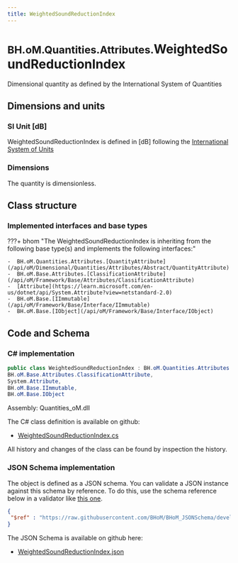 ```yaml
---
title: WeightedSoundReductionIndex
---
```


# <small>BH.oM.Quantities.Attributes.</small>**WeightedSoundReductionIndex**

Dimensional quantity as defined by the International System of Quantities

## Dimensions and units

### SI Unit [dB]

WeightedSoundReductionIndex is defined in [dB] following the [International System of Units](https://en.wikipedia.org/wiki/International_System_of_Units) 

### Dimensions

The quantity is dimensionless.


## Class structure

### Implemented interfaces and base types

???+ bhom "The WeightedSoundReductionIndex is inheriting from the following base type(s) and implements the following interfaces:"

    -  BH.oM.Quantities.Attributes.[QuantityAttribute](/api/oM/Dimensional/Quantities/Attributes/Abstract/QuantityAttribute)
    -  BH.oM.Base.Attributes.[ClassificationAttribute](/api/oM/Framework/Base/Attributes/ClassificationAttribute)
    -  [Attribute](https://learn.microsoft.com/en-us/dotnet/api/System.Attribute?view=netstandard-2.0)
    -  BH.oM.Base.[IImmutable](/api/oM/Framework/Base/Interface/IImmutable)
    -  BH.oM.Base.[IObject](/api/oM/Framework/Base/Interface/IObject)




## Code and Schema

### C# implementation

``` C# title="C#"
public class WeightedSoundReductionIndex : BH.oM.Quantities.Attributes.QuantityAttribute,
BH.oM.Base.Attributes.ClassificationAttribute,
System.Attribute,
BH.oM.Base.IImmutable,
BH.oM.Base.IObject
```

Assembly: Quantities_oM.dll

The C# class definition is available on github:

- [WeightedSoundReductionIndex.cs](https://github.com/BHoM/BHoM/blob/develop/Quantities_oM/Attributes\WeightedSoundReductionIndex.cs)

All history and changes of the class can be found by inspection the history.
### JSON Schema implementation

The object is defined as a JSON schema. You can validate a JSON instance against this schema by reference. To do this, use the schema reference below in a validator like [this one](https://www.jsonschemavalidator.net/).

``` json title="JSON Schema"
{
 "$ref" : "https://raw.githubusercontent.com/BHoM/BHoM_JSONSchema/develop/Quantities_oM/Attributes/WeightedSoundReductionIndex.json"
}
```

The JSON Schema is available on github here:

- [WeightedSoundReductionIndex.json](https://github.com/BHoM/BHoM_JSONSchema/blob/develop/Quantities_oM/Attributes/WeightedSoundReductionIndex.json)
